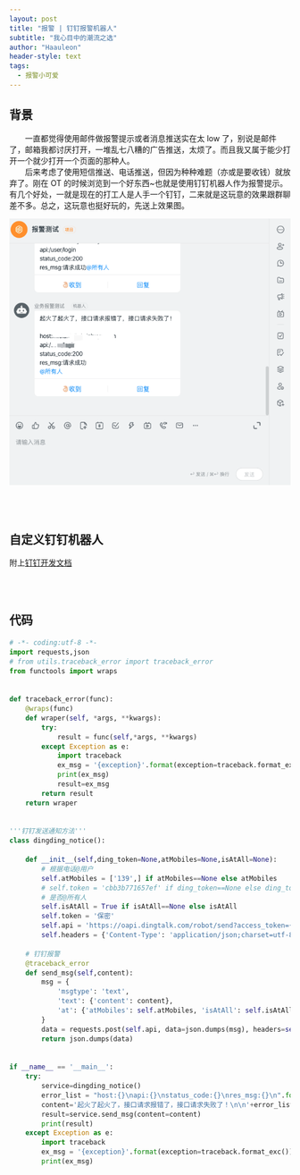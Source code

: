 ```yaml
---
layout: post
title: "报警 | 钉钉报警机器人"
subtitle: "我心目中的潮流之选"
author: "Haauleon"
header-style: text
tags:
  - 报警小可爱
---
```


## 背景
&emsp;&emsp;一直都觉得使用邮件做报警提示或者消息推送实在太 low 了，别说是邮件了，邮箱我都讨厌打开，一堆乱七八糟的广告推送，太烦了。而且我又属于能少打开一个就少打开一个页面的那种人。    
&emsp;&emsp;后来考虑了使用短信推送、电话推送，但因为种种难题（亦或是要收钱）就放弃了。刚在 OT 的时候浏览到一个好东西~也就是使用钉钉机器人作为报警提示。有几个好处，一就是现在的打工人是人手一个钉钉，二来就是这玩意的效果跟群聊差不多。总之，这玩意也挺好玩的，先送上效果图。     

![](\img\in-post\2020-11-08-dingding-notice\1.jpg)  

<br><br>

## 自定义钉钉机器人
附上[钉钉开发文档](https://ding-doc.dingtalk.com/doc#/serverapi2/qf2nxq)

<br><br>

## 代码
```python
# -*- coding:utf-8 -*-
import requests,json
# from utils.traceback_error import traceback_error
from functools import wraps


def traceback_error(func):
    @wraps(func)
    def wraper(self, *args, **kwargs):
        try:
            result = func(self,*args, **kwargs)
        except Exception as e:
            import traceback
            ex_msg = '{exception}'.format(exception=traceback.format_exc())
            print(ex_msg)
            result=ex_msg
        return result
    return wraper


'''钉钉发送通知方法'''
class dingding_notice():

    def __init__(self,ding_token=None,atMobiles=None,isAtAll=None):
        # 根据电话@用户
        self.atMobiles = ['139',] if atMobiles==None else atMobiles
        # self.token = 'cbb3b771657ef' if ding_token==None else ding_token
        # 是否@所有人
        self.isAtAll = True if isAtAll==None else isAtAll
        self.token = '保密'
        self.api = 'https://oapi.dingtalk.com/robot/send?access_token={}'.format(self.token)
        self.headers = {'Content-Type': 'application/json;charset=utf-8'}

    # 钉钉报警
    @traceback_error
    def send_msg(self,content):
        msg = {
            'msgtype': 'text',
            'text': {'content': content},
            'at': {'atMobiles': self.atMobiles, 'isAtAll': self.isAtAll}
        }
        data = requests.post(self.api, data=json.dumps(msg), headers=self.headers).json()
        return json.dumps(data)


if __name__ == '__main__':
    try:
        service=dingding_notice()
        error_list = "host:{}\napi:{}\nstatus_code:{}\nres_msg:{}\n".format("xxxxx.com", "/user/login", "200", "请求成功")
        content='起火了起火了，接口请求报错了，接口请求失败了！\n\n'+error_list
        result=service.send_msg(content=content)
        print(result)
    except Exception as e:
        import traceback
        ex_msg = '{exception}'.format(exception=traceback.format_exc())
        print(ex_msg)
```